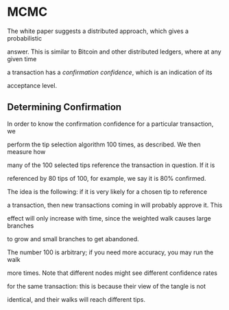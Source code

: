 # MCMC

The white paper suggests a distributed approach, which gives a probabilistic

answer. This is similar to Bitcoin and other distributed ledgers, where at any given time

a transaction has a *confirmation confidence*, which is an indication of its

acceptance level.

## Determining Confirmation

In order to know the confirmation confidence for a particular transaction, we

perform the tip selection algorithm 100 times, as described. We then measure how

many of the 100 selected tips reference the transaction in question. If it is

referenced by 80 tips of 100, for example, we say it is 80% confirmed.

The idea is the following: if it is very likely for a chosen tip to reference

a transaction, then new transactions coming in will probably approve it. This

effect will only increase with time, since the weighted walk causes large branches

to grow and small branches to get abandoned.

The number 100 is arbitrary; if you need more accuracy, you may run the walk

more times. Note that different nodes might see different confidence rates

for the same transaction: this is because their view of the tangle is not

identical, and their walks will reach different tips.
